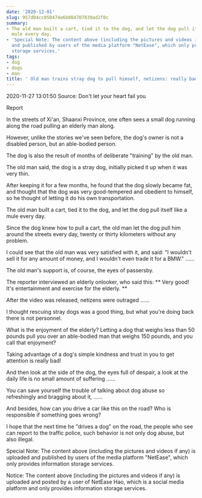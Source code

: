```yaml
---
date: '2020-12-01'
slug: 957d04cc050474e6b084707839ad2f0c
summary:
- The old man built a cart, tied it to the dog, and let the dog pull itself like a
  mule every day.
- 'Special Note: The content above (including the pictures and videos if any) is uploaded
  and published by users of the media platform "NetEase", which only provides information
  storage services.'
tags:
- dog
- dogs
- man
title: ' Old man trains stray dog to pull himself, netizens: really bad  '
---
```


 2020-11-27 13:01:50 Source: Don't let your heart fail you

Report

In the streets of Xi'an, Shaanxi Province, one often sees a small dog running along the road pulling an elderly man along.

  

However, unlike the stories we've seen before, the dog's owner is not a disabled person, but an able-bodied person.

The dog is also the result of months of deliberate "training" by the old man.

The old man said, the dog is a stray dog, initially picked it up when it was very thin.

  

After keeping it for a few months, he found that the dog slowly became fat, and thought that the dog was very good-tempered and obedient to himself, so he thought of letting it do his own transportation.

  

The old man built a cart, tied it to the dog, and let the dog pull itself like a mule every day.

  

Since the dog knew how to pull a cart, the old man let the dog pull him around the streets every day, twenty or thirty kilometers without any problem.

  

I could see that the old man was very satisfied with it, and said: "I wouldn't sell it for any amount of money, and I wouldn't even trade it for a BMW." ......

  

The old man's support is, of course, the eyes of passersby.

The reporter interviewed an elderly onlooker, who said this: ** Very good! It's entertainment and exercise for the elderly. **

  

After the video was released, netizens were outraged ......

I thought rescuing stray dogs was a good thing, but what you're doing back there is not personnel.

What is the enjoyment of the elderly? Letting a dog that weighs less than 50 pounds pull you over an able-bodied man that weighs 150 pounds, and you call that enjoyment?

Taking advantage of a dog's simple kindness and trust in you to get attention is really bad!

And then look at the side of the dog, the eyes full of despair, a look at the daily life is no small amount of suffering ......

  

You can save yourself the trouble of talking about dog abuse so refreshingly and bragging about it, ......

  

And besides, how can you drive a car like this on the road? Who is responsible if something goes wrong?

I hope that the next time he "drives a dog" on the road, the people who see can report to the traffic police, such behavior is not only dog abuse, but also illegal.

  

Special Note: The content above (including the pictures and videos if any) is uploaded and published by users of the media platform "NetEase", which only provides information storage services.

Notice: The content above (including the pictures and videos if any) is
uploaded and posted by a user of NetEase Hao, which is a social media platform
and only provides information storage services.

 
        